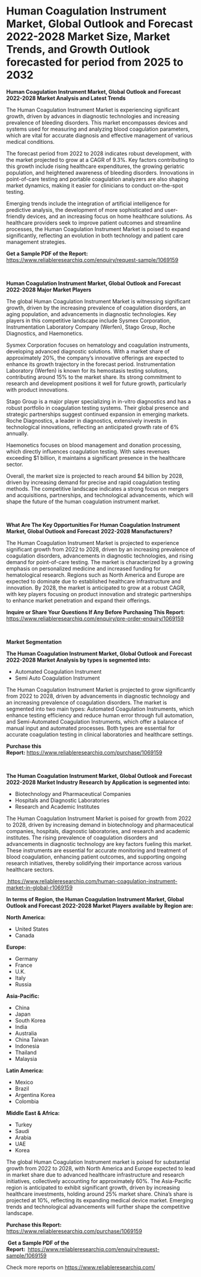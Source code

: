 <p><h1>Human Coagulation Instrument Market, Global Outlook and Forecast 2022-2028 Market Size, Market Trends, and Growth Outlook forecasted for period from 2025 to 2032</h1></p><p><strong>Human Coagulation Instrument Market, Global Outlook and Forecast 2022-2028 Market Analysis and Latest Trends</strong></p>
<p><p>The Human Coagulation Instrument Market is experiencing significant growth, driven by advances in diagnostic technologies and increasing prevalence of bleeding disorders. This market encompasses devices and systems used for measuring and analyzing blood coagulation parameters, which are vital for accurate diagnosis and effective management of various medical conditions. </p><p>The forecast period from 2022 to 2028 indicates robust development, with the market projected to grow at a CAGR of 9.3%. Key factors contributing to this growth include rising healthcare expenditures, the growing geriatric population, and heightened awareness of bleeding disorders. Innovations in point-of-care testing and portable coagulation analyzers are also shaping market dynamics, making it easier for clinicians to conduct on-the-spot testing. </p><p>Emerging trends include the integration of artificial intelligence for predictive analysis, the development of more sophisticated and user-friendly devices, and an increasing focus on home healthcare solutions. As healthcare providers seek to improve patient outcomes and streamline processes, the Human Coagulation Instrument Market is poised to expand significantly, reflecting an evolution in both technology and patient care management strategies.</p></p>
<p><strong>Get a Sample PDF of the Report:&nbsp;</strong> <a href="https://www.reliableresearchiq.com/enquiry/request-sample/1069159?utm_campaign=3279&utm_medium=2&utm_source=Github&utm_content=ia&utm_term=21032025&utm_id=human-coagulation-instrument-market-global-outlook-and-forecast-2022-2028">https://www.reliableresearchiq.com/enquiry/request-sample/1069159</a></p>
<p>&nbsp;</p>
<p><strong>Human Coagulation Instrument Market, Global Outlook and Forecast 2022-2028 Major Market Players</strong></p>
<p><p>The global Human Coagulation Instrument Market is witnessing significant growth, driven by the increasing prevalence of coagulation disorders, an aging population, and advancements in diagnostic technologies. Key players in this competitive landscape include Sysmex Corporation, Instrumentation Laboratory Company (Werfen), Stago Group, Roche Diagnostics, and Haemonetics.</p><p>Sysmex Corporation focuses on hematology and coagulation instruments, developing advanced diagnostic solutions. With a market share of approximately 20%, the company’s innovative offerings are expected to enhance its growth trajectory in the forecast period. Instrumentation Laboratory (Werfen) is known for its hemostasis testing solutions, contributing around 15% to the market share. Its strong commitment to research and development positions it well for future growth, particularly with product innovations.</p><p>Stago Group is a major player specializing in in-vitro diagnostics and has a robust portfolio in coagulation testing systems. Their global presence and strategic partnerships suggest continued expansion in emerging markets. Roche Diagnostics, a leader in diagnostics, extensively invests in technological innovations, reflecting an anticipated growth rate of 6% annually.</p><p>Haemonetics focuses on blood management and donation processing, which directly influences coagulation testing. With sales revenues exceeding $1 billion, it maintains a significant presence in the healthcare sector.</p><p>Overall, the market size is projected to reach around $4 billion by 2028, driven by increasing demand for precise and rapid coagulation testing methods. The competitive landscape indicates a strong focus on mergers and acquisitions, partnerships, and technological advancements, which will shape the future of the human coagulation instrument market.</p></p>
<p>&nbsp;</p>
<p><strong>What Are The Key Opportunities For Human Coagulation Instrument Market, Global Outlook and Forecast 2022-2028 Manufacturers?</strong></p>
<p><p>The Human Coagulation Instrument Market is projected to experience significant growth from 2022 to 2028, driven by an increasing prevalence of coagulation disorders, advancements in diagnostic technologies, and rising demand for point-of-care testing. The market is characterized by a growing emphasis on personalized medicine and increased funding for hematological research. Regions such as North America and Europe are expected to dominate due to established healthcare infrastructure and innovation. By 2028, the market is anticipated to grow at a robust CAGR, with key players focusing on product innovation and strategic partnerships to enhance market penetration and expand their offerings.</p></p>
<p><strong>Inquire or Share Your Questions If Any Before Purchasing This Report:</strong> <a href="https://www.reliableresearchiq.com/enquiry/pre-order-enquiry/1069159?utm_campaign=3279&utm_medium=2&utm_source=Github&utm_content=ia&utm_term=21032025&utm_id=human-coagulation-instrument-market-global-outlook-and-forecast-2022-2028">https://www.reliableresearchiq.com/enquiry/pre-order-enquiry/1069159</a></p>
<p>&nbsp;</p>
<p><strong>Market Segmentation</strong></p>
<p><strong>The Human Coagulation Instrument Market, Global Outlook and Forecast 2022-2028 Market Analysis by types is segmented into:</strong></p>
<p><ul><li>Automated Coagulation Instrument</li><li>Semi Auto Coagulation Instrument</li></ul></p>
<p><p>The Human Coagulation Instrument Market is projected to grow significantly from 2022 to 2028, driven by advancements in diagnostic technology and an increasing prevalence of coagulation disorders. The market is segmented into two main types: Automated Coagulation Instruments, which enhance testing efficiency and reduce human error through full automation, and Semi-Automated Coagulation Instruments, which offer a balance of manual input and automated processes. Both types are essential for accurate coagulation testing in clinical laboratories and healthcare settings.</p></p>
<p><strong>Purchase this Report:&nbsp;</strong><a href="https://www.reliableresearchiq.com/purchase/1069159?utm_campaign=3279&utm_medium=2&utm_source=Github&utm_content=ia&utm_term=21032025&utm_id=human-coagulation-instrument-market-global-outlook-and-forecast-2022-2028">https://www.reliableresearchiq.com/purchase/1069159</a></p>
<p>&nbsp;</p>
<p><strong>The Human Coagulation Instrument Market, Global Outlook and Forecast 2022-2028 Market Industry Research by Application is segmented into:</strong></p>
<p><ul><li>Biotechnology and Pharmaceutical Companies</li><li>Hospitals and Diagnostic Laboratories</li><li>Research and Academic Institutes</li></ul></p>
<p><p>The Human Coagulation Instrument Market is poised for growth from 2022 to 2028, driven by increasing demand in biotechnology and pharmaceutical companies, hospitals, diagnostic laboratories, and research and academic institutes. The rising prevalence of coagulation disorders and advancements in diagnostic technology are key factors fueling this market. These instruments are essential for accurate monitoring and treatment of blood coagulation, enhancing patient outcomes, and supporting ongoing research initiatives, thereby solidifying their importance across various healthcare sectors.</p></p>
<p><a href="https://www.reliableresearchiq.com/human-coagulation-instrument-market-in-global-r1069159?utm_campaign=3279&utm_medium=2&utm_source=Github&utm_content=ia&utm_term=21032025&utm_id=human-coagulation-instrument-market-global-outlook-and-forecast-2022-2028">&nbsp;https://www.reliableresearchiq.com/human-coagulation-instrument-market-in-global-r1069159</a></p>
<p><strong>In terms of Region, the Human Coagulation Instrument Market, Global Outlook and Forecast 2022-2028 Market Players available by Region are:</strong></p>
<p>
    <p> <strong> North America: </strong>
        <ul>
            <li>United States</li>
            <li>Canada</li>
        </ul>
        </p> 
    <p> <strong> Europe: </strong>
        <ul>
            <li>Germany</li>
            <li>France</li>
            <li>U.K.</li>
            <li>Italy</li>
            <li>Russia</li>
        </ul>
        </p> 
    <p> <strong> Asia-Pacific: </strong>
        <ul>
            <li>China</li>
            <li>Japan</li>
            <li>South Korea</li>
            <li>India</li>
            <li>Australia</li>
            <li>China Taiwan</li>
            <li>Indonesia</li>
            <li>Thailand</li>
            <li>Malaysia</li>
        </ul>
        </p> 
    <p> <strong> Latin America: </strong>
        <ul>
            <li>Mexico</li>
            <li>Brazil</li>
            <li>Argentina Korea</li>
            <li>Colombia</li>
        </ul>
        </p> 
    <p> <strong> Middle East & Africa: </strong>
        <ul>
            <li>Turkey</li>
            <li>Saudi</li>
            <li>Arabia</li>
            <li>UAE</li>
            <li>Korea</li>
        </ul>
    </p>
    </p>
<p><p>The global Human Coagulation Instrument market is poised for substantial growth from 2022 to 2028, with North America and Europe expected to lead in market share due to advanced healthcare infrastructure and research initiatives, collectively accounting for approximately 60%. The Asia-Pacific region is anticipated to exhibit significant growth, driven by increasing healthcare investments, holding around 25% market share. China’s share is projected at 10%, reflecting its expanding medical device market. Emerging trends and technological advancements will further shape the competitive landscape.</p></p>
<p><strong>Purchase this Report: </strong><a href="https://www.reliableresearchiq.com/purchase/1069159?utm_campaign=3279&utm_medium=2&utm_source=Github&utm_content=ia&utm_term=21032025&utm_id=human-coagulation-instrument-market-global-outlook-and-forecast-2022-2028">https://www.reliableresearchiq.com/purchase/1069159</a></p>
<p>&nbsp;<strong>Get a Sample PDF of the Report:&nbsp;&nbsp;</strong><a href="https://www.reliableresearchiq.com/enquiry/request-sample/1069159?utm_campaign=3279&utm_medium=2&utm_source=Github&utm_content=ia&utm_term=21032025&utm_id=human-coagulation-instrument-market-global-outlook-and-forecast-2022-2028">https://www.reliableresearchiq.com/enquiry/request-sample/1069159</a></p>
<p><strong></strong></p>
<p>Check more reports on <a href="https://www.reliableresearchiq.com/?utm_campaign=3279&utm_medium=2&utm_source=Github&utm_content=ia&utm_term=21032025&utm_id=human-coagulation-instrument-market-global-outlook-and-forecast-2022-2028">https://www.reliableresearchiq.com/</a></p>
